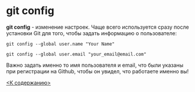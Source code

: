 # git config
**git config** - изменение настроек. Чаще всего используется сразу после установки Git для того, чтобы задать информацию о пользователе:

```
git config --global user.name "Your Name"

git config --global user.email "your_email@email.com"
```

Важно задать именно то имя пользователя и email, что были указаны при регистрации на Github, чтобы он увидел, что работаете именно вы!

[<К содержанию>](./readme.md)